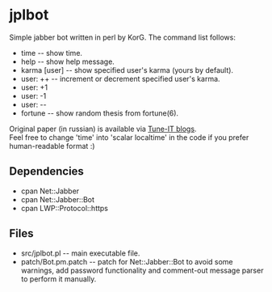 # jplbot
Simple jabber bot written in perl by KorG.
The command list follows:
* time           -- show time.
* help           -- show help message.
* karma [user]   -- show specified user's karma (yours by default).
* user: ++       -- increment or decrement specified user's karma.
* user: +1
* user: -1
* user: --
* fortune        -- show random thesis from fortune(6).

Original paper (in russian) is available via [Tune-IT blogs](http://www.tune-it.ru/web/korg/home/-/blogs/пишем-простенького-jabber-бота-на-perl).  
Feel free to change 'time' into 'scalar localtime' in the code if you prefer human-readable format :)

## Dependencies
* cpan Net::Jabber
* cpan Net::Jabber::Bot
* cpan LWP::Protocol::https

## Files
* src/jplbot.pl         -- main executable file.
* patch/Bot.pm.patch  -- patch for Net::Jabber::Bot to avoid some warnings, add password functionality and comment-out message parser to perform it manually.

